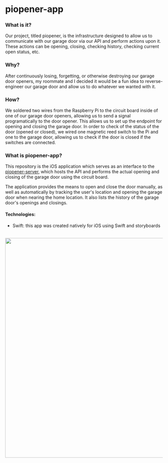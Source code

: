 # piopener-app

### What is it?

Our project, titled piopener, is the infrastructure designed to allow us to communicate with our garage door via our API and perform actions upon it. These actions can be opening, closing, checking history, checking current open status, etc.

### Why?

After continuously losing, forgetting, or otherwise destroying our garage door openers, my roommate and I decided it would be a fun idea to reverse-engineer our garage door and allow us to do whatever we wanted with it.

### How?

We soldered two wires from the Raspberry Pi to the circuit board inside of one of our garage door openers, allowing us to send a signal programatically to the door opener. This allows us to set up the endpoint for opening and closing the garage door. In order to check of the status of the door (opened or closed), we wired one magnetic reed switch to the Pi and one to the garage door, allowing us to check if the door is closed if the switches are connected.

### What is piopener-app?

This repository is the iOS application which serves as an interface to the [piopener-server](https://github.com/joeylemon/piopener-server), which hosts the API and performs the actual opening and closing of the garage door using the circuit board.

The application provides the means to open and close the door manually, as well as automatically by tracking the user's location and opening the garage door when nearing the home location. It also lists the history of the garage door's openings and closings.

#### Technologies:
- Swift: this app was created natively for iOS using Swift and storyboards

<br>
<img src="https://i.imgur.com/WqypmH1.png" width="700">
